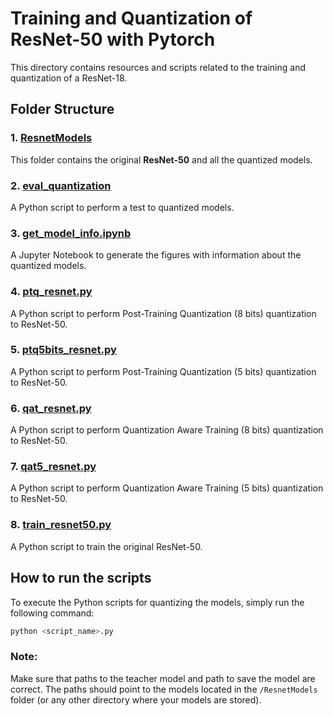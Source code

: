 # Training and Quantization of ResNet-50 with Pytorch

This directory contains resources and scripts related to the training and quantization of a ResNet-18.

## Folder Structure

### 1. **[ResnetModels](./ResnetModels)**
This folder contains the original **ResNet-50** and all the quantized models. 

### 2. **[eval_quantization](./eval_quantization.py)**
A Python script to perform a test to quantized models.

### 3. **[get_model_info.ipynb](./get_model_info.ipynb)**
A Jupyter Notebook to generate the figures with information about the quantized models.

### 4. **[ptq_resnet.py](./ptq_resnet.py)**
A Python script to perform Post-Training Quantization (8 bits) quantization to ResNet-50.

### 5. **[ptq5bits_resnet.py](./ptq5bits_resnet.py)**
A Python script to perform Post-Training Quantization (5 bits) quantization to ResNet-50.

### 6. **[qat_resnet.py](./qat_resnet.py)**
A Python script to perform Quantization Aware Training (8 bits) quantization to ResNet-50.

### 7. **[qat5_resnet.py](./qat5_resnet.py)**
A Python script to perform Quantization Aware Training (5 bits) quantization to ResNet-50.

### 8. **[train_resnet50.py](./train_resnet50.py)**
A Python script to train the original ResNet-50.

## How to run the scripts

To execute the Python scripts for quantizing the models, simply run the following command:

```bash
python <script_name>.py
```

### Note:
Make sure that paths to the teacher model and path to save the model are correct. The paths should point to the models located in the `/ResnetModels` folder (or any other directory where your models are stored).